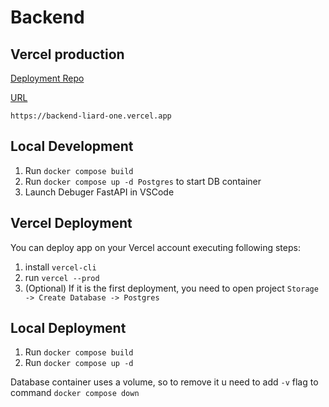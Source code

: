 # Backend
## Vercel production
[Deployment Repo](https://github.com/THDCPL/Backend)

[URL](https://backend-liard-one.vercel.app)

`https://backend-liard-one.vercel.app`

## Local Development
1. Run `docker compose build`
2. Run `docker compose up -d Postgres` to start DB container
3. Launch Debuger FastAPI in VSCode

## Vercel Deployment
You can deploy app on your Vercel account executing following steps:
1. install `vercel-cli`
2. run `vercel --prod`
3. (Optional) If it is the first deployment, you need to open project `Storage -> Create Database -> Postgres`

## Local Deployment
1. Run `docker compose build`
2. Run `docker compose up -d`

Database container uses a volume, so to remove it u need to add `-v` flag to command `docker compose down`